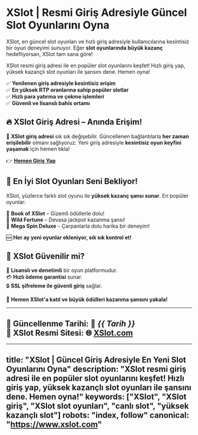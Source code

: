
# XSlot | Resmi Giriş Adresiyle Güncel Slot Oyunlarını Oyna

XSlot, en güncel slot oyunları ve hızlı giriş adresiyle kullanıcılarına kesintisiz bir oyun deneyimi sunuyor. Eğer **slot oyunlarında büyük kazanç** hedefliyorsan, XSlot tam sana göre!  

XSlot resmi giriş adresi ile en popüler slot oyunlarını keşfet! Hızlı giriş yap, yüksek kazançlı slot oyunları ile şansını dene. Hemen oyna!

✅ **Yenilenen giriş adresiyle kesintisiz erişim**  
✅ **En yüksek RTP oranlarına sahip popüler slotlar**  
✅ **Hızlı para yatırma ve çekme işlemleri**  
✅ **Güvenli ve lisanslı bahis ortamı**  

## 🔥 **XSlot Giriş Adresi – Anında Erişim!**  

📌 **XSlot giriş adresi** sık sık değişebilir. Güncellenen bağlantılarla **her zaman erişilebilir** olmanı sağlıyoruz. Yeni giriş adresiyle **kesintisiz oyun keyfini yaşamak** için hemen tıkla!  

👉 **[Hemen Giriş Yap](https://www.xslot.com)**  

## 🎰 **En İyi Slot Oyunları Seni Bekliyor!**  

XSlot, yüzlerce farklı slot oyunu ile **yüksek kazanç şansı sunar**. En popüler oyunlar:  

🎯 **Book of XSlot** – Gizemli ödüllerle dolu!  
🎯 **Wild Fortune** – Devasa jackpot kazanma şansı!  
🎯 **Mega Spin Deluxe** – Çarpanlarla dolu harika bir deneyim!  

🆕 **Her ay yeni oyunlar ekleniyor, sık sık kontrol et!**  

## 🚀 **XSlot Güvenilir mi?**  

💯 **Lisanslı ve denetimli** bir oyun platformudur.  
💳 **Hızlı ödeme garantisi** sunar.  
🔒 **SSL şifreleme ile güvenli giriş** sağlar.  

📢 **Hemen XSlot'a katıl ve büyük ödülleri kazanma şansını yakala!**  

---
📍 **Güncellenme Tarihi:** 📆 *{{ Tarih }}*  
📢 **XSlot Resmi Sitesi:** 🌐 [XSlot.com](https://www.xslot.com)  
---

---
title: "XSlot | Güncel Giriş Adresiyle En Yeni Slot Oyunlarını Oyna"
description: "XSlot resmi giriş adresi ile en popüler slot oyunlarını keşfet! Hızlı giriş yap, yüksek kazançlı slot oyunları ile şansını dene. Hemen oyna!"
keywords: ["XSlot", "XSlot giriş", "XSlot slot oyunları", "canlı slot", "yüksek kazançlı slot"]
robots: "index, follow"
canonical: "https://www.xslot.com"
---

